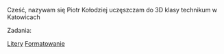 Cześć,
nazywam się Piotr Kołodziej uczęszczam do 3D klasy technikum w Katowicach

Zadania:

<a href='https://pksltzn.github.io/Zadanie/'>Litery</a>
<a href='https://pksltzn.github.io/z1/'>Formatowanie</a>
